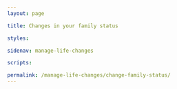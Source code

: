 ```yaml
---
layout: page

title: Changes in your family status

styles:

sidenav: manage-life-changes

scripts:

permalink: /manage-life-changes/change-family-status/
---
```

